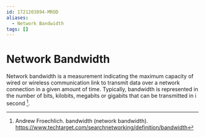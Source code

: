 ```yaml
---
id: 1721203894-MROD
aliases:
  - Network Bandwidth
tags: []
---
```


# Network Bandwidth

Network bandwidth is a measurement indicating the maximum capacity of wired or wireless communication link to transmit data over a network connection in a given amount of time. Typically, bandwidth is represented in the number of bits, kilobits, megabits or gigabits that can be transmitted in i second [^1].

[^1]: Andrew Froechlich. bandwidth (network bandwidth). https://www.techtarget.com/searchnetworking/definition/bandwidth
